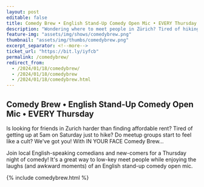 ```yaml
---
layout: post
editable: false
title: Comedy Brew • English Stand-Up Comedy Open Mic • EVERY Thursday at ROBINS in Niederdorf Zürich
description: "Wondering where to meet people in Zürich? Tired of hiking and meetup groups? Join local English-speaking comedians and new-comers for a Thursday night of comedy • English Stand-Up Comedy in Switzerland"
feature-img: "assets/img/shows/comedybrew.png"
thumbnail: "assets/img/thumbs/comedybrew.png"
excerpt_separator: <!--more-->
ticket_url: "https://bit.ly/iyfcb"
permalink: /comedybrew/
redirect_from:
  - /2024/01/18/comedybrew/
  - /2024/01/18/comedybrew
  - /2024/01/18/comedybrew.html
---
```


## Comedy Brew • English Stand-Up Comedy Open Mic • EVERY Thursday

Is looking for friends in Zurich harder than finding affordable rent? Tired of getting up at 5am on Saturday just to hike? Do meetup groups start to feel like a cult? We've got you! With IN YOUR FACE Comedy Brew...

Join local English-speaking comedians and new-comers for a Thursday night of comedy! It's a great way to low-key meet people while enjoying the laughs (and awkward moments) of an English stand-up comedy open mic.


{% include comedybrew.html %}
